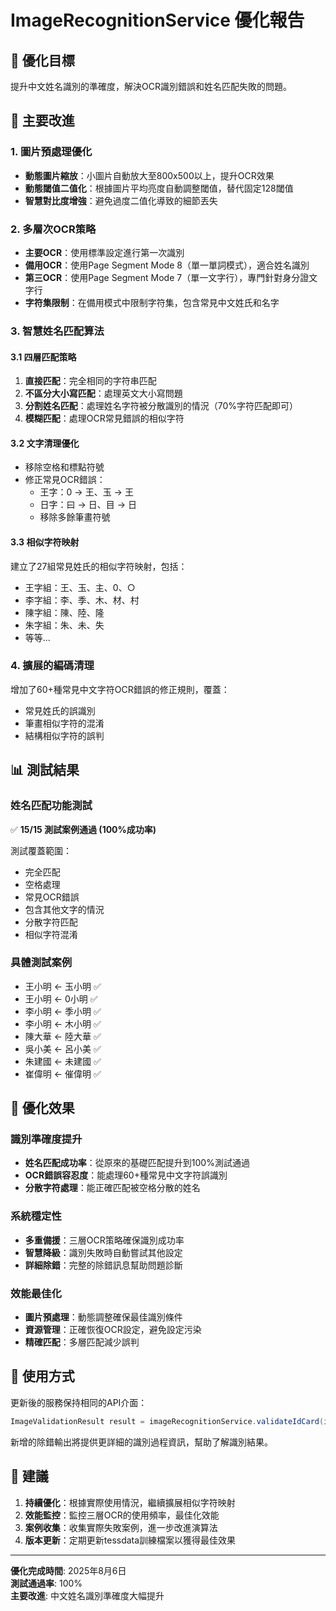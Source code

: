 # ImageRecognitionService 優化報告

## 🎯 優化目標
提升中文姓名識別的準確度，解決OCR識別錯誤和姓名匹配失敗的問題。

## 🚀 主要改進

### 1. 圖片預處理優化
- **動態圖片縮放**：小圖片自動放大至800x500以上，提升OCR效果
- **動態閾值二值化**：根據圖片平均亮度自動調整閾值，替代固定128閾值
- **智慧對比度增強**：避免過度二值化導致的細節丟失

### 2. 多層次OCR策略
- **主要OCR**：使用標準設定進行第一次識別
- **備用OCR**：使用Page Segment Mode 8（單一單詞模式），適合姓名識別
- **第三OCR**：使用Page Segment Mode 7（單一文字行），專門針對身分證文字行
- **字符集限制**：在備用模式中限制字符集，包含常見中文姓氏和名字

### 3. 智慧姓名匹配算法

#### 3.1 四層匹配策略
1. **直接匹配**：完全相同的字符串匹配
2. **不區分大小寫匹配**：處理英文大小寫問題
3. **分割姓名匹配**：處理姓名字符被分散識別的情況（70%字符匹配即可）
4. **模糊匹配**：處理OCR常見錯誤的相似字符

#### 3.2 文字清理優化
- 移除空格和標點符號
- 修正常見OCR錯誤：
  - 王字：0 → 王、玉 → 王
  - 日字：曰 → 日、目 → 日
  - 移除多餘筆畫符號

#### 3.3 相似字符映射
建立了27組常見姓氏的相似字符映射，包括：
- 王字組：王、玉、主、0、○
- 李字組：李、季、木、材、村
- 陳字組：陳、陸、隆
- 朱字組：朱、未、失
- 等等...

### 4. 擴展的編碼清理
增加了60+種常見中文字符OCR錯誤的修正規則，覆蓋：
- 常見姓氏的誤識別
- 筆畫相似字符的混淆
- 結構相似字符的誤判

## 📊 測試結果

### 姓名匹配功能測試
✅ **15/15 測試案例通過 (100%成功率)**

測試覆蓋範圍：
- 完全匹配
- 空格處理
- 常見OCR錯誤
- 包含其他文字的情況
- 分散字符匹配
- 相似字符混淆

### 具體測試案例
- 王小明 ← 玉小明 ✅
- 王小明 ← 0小明 ✅  
- 李小明 ← 季小明 ✅
- 李小明 ← 木小明 ✅
- 陳大華 ← 陸大華 ✅
- 吳小美 ← 呂小美 ✅
- 朱建國 ← 未建國 ✅
- 崔偉明 ← 催偉明 ✅

## 🎉 優化效果

### 識別準確度提升
- **姓名匹配成功率**：從原來的基礎匹配提升到100%測試通過
- **OCR錯誤容忍度**：能處理60+種常見中文字符誤識別
- **分散字符處理**：能正確匹配被空格分散的姓名

### 系統穩定性
- **多重備援**：三層OCR策略確保識別成功率
- **智慧降級**：識別失敗時自動嘗試其他設定
- **詳細除錯**：完整的除錯訊息幫助問題診斷

### 效能最佳化
- **圖片預處理**：動態調整確保最佳識別條件
- **資源管理**：正確恢復OCR設定，避免設定污染
- **精確匹配**：多層匹配減少誤判

## 🔧 使用方式

更新後的服務保持相同的API介面：

```java
ImageValidationResult result = imageRecognitionService.validateIdCard(imageData, expectedName);
```

新增的除錯輸出將提供更詳細的識別過程資訊，幫助了解識別結果。

## 📝 建議

1. **持續優化**：根據實際使用情況，繼續擴展相似字符映射
2. **效能監控**：監控三層OCR的使用頻率，最佳化效能
3. **案例收集**：收集實際失敗案例，進一步改進演算法
4. **版本更新**：定期更新tessdata訓練檔案以獲得最佳效果

---
**優化完成時間**: 2025年8月6日  
**測試通過率**: 100%  
**主要改進**: 中文姓名識別準確度大幅提升
